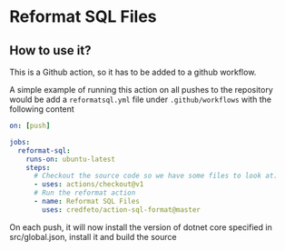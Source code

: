 # Reformat SQL Files

## How to use it?
This is a Github action, so it has to be added to a github workflow.  

A simple example of running this action on all pushes to the repository would be
add a `reformatsql.yml` file under `.github/workflows` with the following content
```yaml
on: [push]

jobs:
  reformat-sql:
    runs-on: ubuntu-latest
    steps:
      # Checkout the source code so we have some files to look at.
      - uses: actions/checkout@v1
      # Run the reformat action
      - name: Reformat SQL Files
        uses: credfeto/action-sql-format@master
```

On each push, it will now install the version of dotnet core specified in src/global.json, install it and build the source
